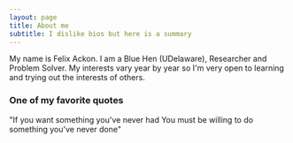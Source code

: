 ```yaml
---
layout: page
title: About me
subtitle: I dislike bios but here is a summary
---
```


My name is Felix Ackon. I am a Blue Hen (UDelaware), Researcher and Problem Solver. My interests vary year by year so I'm very open to learning and trying out the interests of others.


### One of my favorite quotes 

"If you want something you've never had
You must be willing to do something you've never done"
